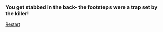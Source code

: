 ### You get stabbed in the back- the footsteps were a trap set by the killer!

[Restart](../../../../)
